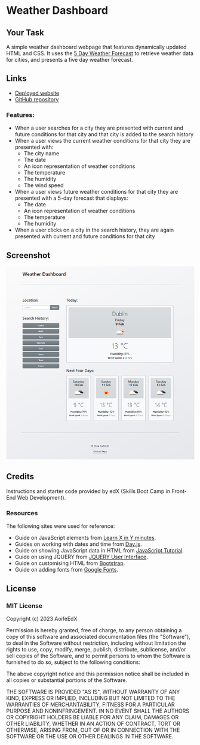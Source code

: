 # Weather Dashboard

## Your Task

A simple weather dashboard webpage that features dynamically updated HTML and CSS. It uses the [5 Day Weather Forecast](https://openweathermap.org/forecast5) to retrieve weather data for cities, and presents a five day weather forecast.

## Links

* [Deployed website](https://aoifeedx.github.io/weather-dashboard/)
* [GitHub repository](https://github.com/AoifeEdX/weather-dashboard)

### Features:
* When a user searches for a city they are presented with current and future conditions for that city and that city is added to the search history
* When a user views the current weather conditions for that city they are presented with:
   * The city name
   * The date
   * An icon representation of weather conditions
   * The temperature
   * The humidity
   * The wind speed
* When a user views future weather conditions for that city they are presented with a 5-day forecast that displays:
   * The date
   * An icon representation of weather conditions
  * The temperature
  * The humidity
* When a user clicks on a city in the search history, they are again presented with current and future conditions for that city

## Screenshot
![screenshot](./assets/images/screenshot.png)

## Credits

Instructions and starter code provided by edX (Skills Boot Camp in Front-End Web Development). 

### Resources

The following sites were used for reference:

* Guide on JavaScript elements from [Learn X in Y minutes](https://learnxinyminutes.com/docs/javascript/).
* Guides on working with dates and time from [Day.js](https://day.js.org/docs/en/display/format).
* Guide on showing JavaScript data in HTML from [JavaScript Tutorial](https://www.javascripttutorial.net/javascript-dom/javascript-textcontent/).
* Guide on using JQUERY from [JQUERY User Interface](https://jqueryui.com/).
* Guide on customising HTML from [Bootstrap](https://getbootstrap.com/).
* Guide on adding fonts from [Google Fonts](https://fonts.googleapis.com/).

## License

### MIT License

Copyright (c) 2023 AoifeEdX

Permission is hereby granted, free of charge, to any person obtaining a copy of this software and associated documentation files (the "Software"), to deal in the Software without restriction, including without limitation the rights to use, copy, modify, merge, publish, distribute, sublicense, and/or sell copies of the Software, and to permit persons to whom the Software is furnished to do so, subject to the following conditions:

The above copyright notice and this permission notice shall be included in all copies or substantial portions of the Software.

THE SOFTWARE IS PROVIDED "AS IS", WITHOUT WARRANTY OF ANY KIND, EXPRESS OR IMPLIED, INCLUDING BUT NOT LIMITED TO THE WARRANTIES OF MERCHANTABILITY, FITNESS FOR A PARTICULAR PURPOSE AND NONINFRINGEMENT. IN NO EVENT SHALL THE AUTHORS OR COPYRIGHT HOLDERS BE LIABLE FOR ANY CLAIM, DAMAGES OR OTHER LIABILITY, WHETHER IN AN ACTION OF CONTRACT, TORT OR OTHERWISE, ARISING FROM, OUT OF OR IN CONNECTION WITH THE SOFTWARE OR THE USE OR OTHER DEALINGS IN THE
SOFTWARE.
